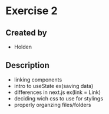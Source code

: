 # Exercise 2

## Created by
- Holden

## Description

- linking components
- intro to useState ex(saving data)
- differences in next.js ex(link = Link)
- deciding wich css to use for stylings
- properly organzing files/folders